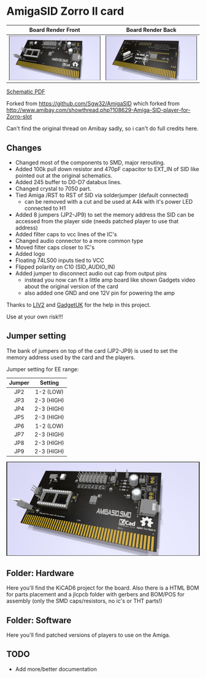 # AmigaSID Zorro II card

Board Render Front           |  Board Render Back
:-------------------------:|:-------------------------:
![Board Render Front](Pictures/AmigaSID_Render_Front.jpg "Board Render Front") | ![Board Render Back](Pictures/AmigaSID_Render_Back.jpg "Board Render Back")

[Schematic PDF](Hardware/AmigaSID-schematic.pdf)

Forked from https://github.com/Sgw32/AmigaSID which forked from http://www.amibay.com/showthread.php?108629-Amiga-SID-player-for-Zorro-slot

Can't find the original thread on Amibay sadly, so i can't do full credits here.

## Changes

- Changed most of the components to SMD, major rerouting.
- Added 100k pull down resistor and 470pF capacitor to EXT_IN of SID like pointed out at the original schematics.
- Added 245 buffer to D0-D7 databus lines.
- Changed crystal to 7050 part.
- Tied Amiga /RST to RST of SID via solderjumper (default connected)
  - can be removed with a cut and be used at A4k with it's power LED connected to H1
- Added 8 jumpers (JP2-JP9) to set the memory address the SID can be accessed from the player side (needs patched player to use that address)
- Added filter caps to vcc lines of the IC's
- Changed audio connector to a more common type
- Moved filter caps closer to IC's
- Added logo
- Floating 74LS00 inputs tied to VCC
- Flipped polarity on C10 (SID_AUDIO_IN)
- Added jumper to disconnect audio out cap from output pins
  - instead you now can fit a little amp board like shown Gadgets video about the original version of the card
  - also added one GND and one 12V pin for powering the amp

Thanks to [LIV2](https://github.com/LIV2) and [GadgetUK](https://www.youtube.com/channel/UCRBWJ9JeJ3Q8ssn_ibii-Cg) for the help in this project.

Use at your own risk!!!

## Jumper setting

The bank of jumpers on top of the card (JP2-JP9) is used to set the memory address used by the card and the players.

Jumper setting for EE range:

| Jumper  |   Setting    |
| :------:|:-----------: |
| JP2     |  1-2 (LOW)   |
| JP3     |  2-3 (HIGH)  |
| JP4     |  2-3 (HIGH)  |
| JP5     |  2-3 (HIGH)  |
| JP6     |  1-2 (LOW)   |
| JP7     |  2-3 (HIGH)  |
| JP8     |  2-3 (HIGH)  |
| JP9     |  2-3 (HIGH)  |

![Jumper Settings EE Range](Pictures/AmigaSID_Render_Front.jpg "Jumper Settings EE Range")

## Folder: Hardware

Here you'll find the KiCAD6 project for the board.
Also there is a HTML BOM for parts placement and a jlcpcb folder with gerbers and BOM/POS for assembly (only the SMD caps/resistors, no ic's or THT parts!)

## Folder: Software

Here you'll find patched versions of players to use on the Amiga.

## TODO
- Add more/better documentation